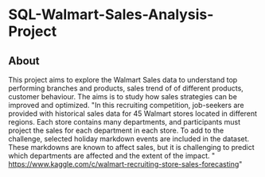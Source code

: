 # SQL-Walmart-Sales-Analysis-Project
## About 
This project aims to explore the Walmart Sales data to understand top performing branches and products, sales trend of of different products, customer behaviour. The aims is to study how sales strategies can be improved and optimized.
"In this recruiting competition, job-seekers are provided with historical sales data for 45 Walmart stores located in different regions. Each store contains many departments, and participants must project the sales for each department in each store. To add to the challenge, selected holiday markdown events are included in the dataset. These markdowns are known to affect sales, but it is challenging to predict which departments are affected and the extent of the impact. " https://www.kaggle.com/c/walmart-recruiting-store-sales-forecasting"
